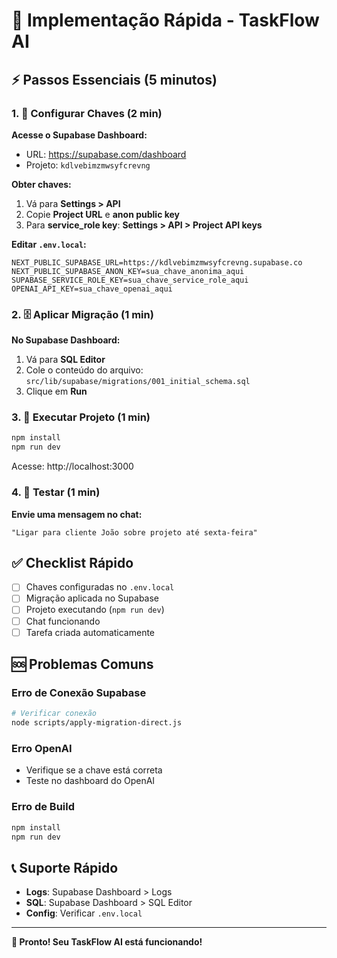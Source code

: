 # 🚀 Implementação Rápida - TaskFlow AI

## ⚡ Passos Essenciais (5 minutos)

### 1. 🔑 Configurar Chaves (2 min)

**Acesse o Supabase Dashboard:**
- URL: https://supabase.com/dashboard
- Projeto: `kdlvebimzmwsyfcrevng`

**Obter chaves:**
1. Vá para **Settings > API**
2. Copie **Project URL** e **anon public key**
3. Para **service_role key**: **Settings > API > Project API keys**

**Editar `.env.local`:**
```env
NEXT_PUBLIC_SUPABASE_URL=https://kdlvebimzmwsyfcrevng.supabase.co
NEXT_PUBLIC_SUPABASE_ANON_KEY=sua_chave_anonima_aqui
SUPABASE_SERVICE_ROLE_KEY=sua_chave_service_role_aqui
OPENAI_API_KEY=sua_chave_openai_aqui
```

### 2. 🗄️ Aplicar Migração (1 min)

**No Supabase Dashboard:**
1. Vá para **SQL Editor**
2. Cole o conteúdo do arquivo: `src/lib/supabase/migrations/001_initial_schema.sql`
3. Clique em **Run**

### 3. 🚀 Executar Projeto (1 min)

```bash
npm install
npm run dev
```

Acesse: http://localhost:3000

### 4. 🧪 Testar (1 min)

**Envie uma mensagem no chat:**
```
"Ligar para cliente João sobre projeto até sexta-feira"
```

## ✅ Checklist Rápido

- [ ] Chaves configuradas no `.env.local`
- [ ] Migração aplicada no Supabase
- [ ] Projeto executando (`npm run dev`)
- [ ] Chat funcionando
- [ ] Tarefa criada automaticamente

## 🆘 Problemas Comuns

### Erro de Conexão Supabase
```bash
# Verificar conexão
node scripts/apply-migration-direct.js
```

### Erro OpenAI
- Verifique se a chave está correta
- Teste no dashboard do OpenAI

### Erro de Build
```bash
npm install
npm run dev
```

## 📞 Suporte Rápido

- **Logs**: Supabase Dashboard > Logs
- **SQL**: Supabase Dashboard > SQL Editor
- **Config**: Verificar `.env.local`

---

**🎉 Pronto! Seu TaskFlow AI está funcionando!**

